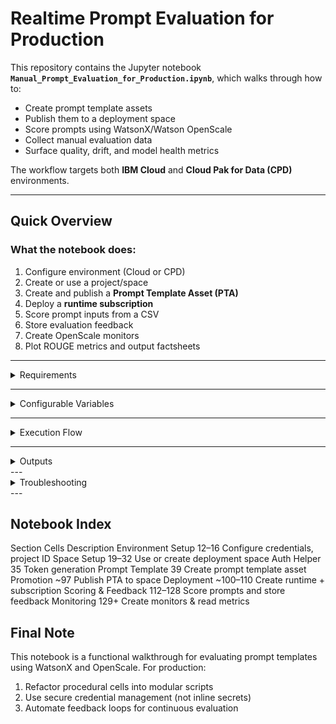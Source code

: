 # Realtime Prompt Evaluation for Production

This repository contains the Jupyter notebook **`Manual_Prompt_Evaluation_for_Production.ipynb`**, which walks through how to:

- Create prompt template assets
- Publish them to a deployment space
- Score prompts using WatsonX/Watson OpenScale
- Collect manual evaluation data
- Surface quality, drift, and model health metrics

The workflow targets both **IBM Cloud** and **Cloud Pak for Data (CPD)** environments.

---

## Quick Overview

### What the notebook does:
1. Configure environment (Cloud or CPD)
2. Create or use a project/space
3. Create and publish a **Prompt Template Asset (PTA)**
4. Deploy a **runtime subscription**
5. Score prompt inputs from a CSV
6. Store evaluation feedback
7. Create OpenScale monitors
8. Plot ROUGE metrics and output factsheets

---

<details>

<summary> Requirements</summary>

- **Python 3.10+**
- **Jupyter Notebook** or JupyterLab


#### Required packages:
```bash
pip install jupyter matplotlib requests ibm-watsonx-ai ibm-watson-openscale ibm-watson-studio-lib ibm-cloud-sdk-core
```

</details>

---

<details> <summary> Configurable Variables</summary>
Variable	Default / Placeholder	Cell #	Description
use_cpd	False	12	Toggle between IBM Cloud or CPD
IAM_URL	"https://iam.cloud.ibm.com"	12	IAM endpoint
DATAPLATFORM_URL	"https://api.dataplatform.cloud.ibm.com"	12	IBM Cloud base URL
CLOUD_API_KEY	"<apikey>"	12	Never commit this!
project_id	"<project_id>"	16	Project where assets will be stored
use_existing_space	True	19	Use or create a new space
existing_space_id	"<space_id>"	24	Space ID (if using existing space)
test_data_path	"summarisation.csv"	125	Input data for scoring
prompt_template	name="Summarise input"	39	Prompt metadata and config
</details>

---
    
<details> <summary> Execution Flow</summary>
```mermaid
flowchart TD
    A[Start Notebook] --> B[Configure Credentials]
    B --> C[Set Project ID]
    C --> D[Select or Create Space]
    D --> E[Generate Access Token]
    E --> F[Create Prompt Template]
    F --> G[Publish to Space]
    G --> H[Create Subscription]
    H --> I[Run Scoring]
    I --> J[Create Monitors & Read Metrics]
    J --> K[Review Results]
```
</details>

---

<details> <summary> Outputs</summary>

project_pta_id: Prompt template stored in project

space_pta_id: Prompt template published to space

prod_subscription_id: Runtime subscription ID

scoring_url: Final prompt input endpoint

feedback_data_set_id: OpenScale feedback dataset

fb_records_count: Number of records stored

Monitor IDs: Health, Drift, GenAI Quality

ROUGE plots + factsheets_url displayed inline
</details>
---

<details> <summary> Troubleshooting</summary>
1. Auth Errors: Check CLOUD_API_KEY, IAM_URL, and use_cpd
2. Space Creation Fails: Check COS_RESOURCE_CRN & IAM roles
3. Self-signed Certs: Use verify=False in dev only
4. Empty Feedback Dataset: Validate input CSV format (original_text expected)
</details>
---

## Notebook Index
Section	Cells	Description
Environment Setup	12–16	Configure credentials, project ID
Space Setup	19–32	Use or create deployment space
Auth Helper	35	Token generation
Prompt Template	39	Create prompt template asset
Promotion	~97	Publish PTA to space
Deployment	~100–110	Create runtime + subscription
Scoring & Feedback	112–128	Score prompts and store feedback
Monitoring	129+	Create monitors & read metrics

## Final Note

This notebook is a functional walkthrough for evaluating prompt templates using WatsonX and OpenScale. For production:
1. Refactor procedural cells into modular scripts
2. Use secure credential management (not inline secrets)
3. Automate feedback loops for continuous evaluation
